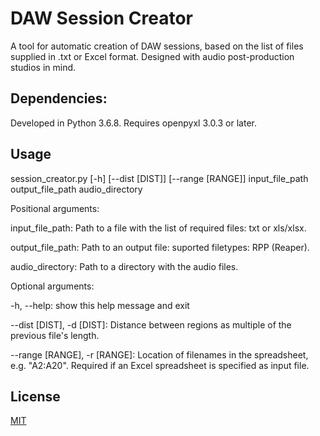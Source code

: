 # DAW Session Creator

A tool for automatic creation of DAW sessions, based on the list of files supplied in .txt or Excel format. Designed with audio post-production studios in mind.

## Dependencies:
Developed in Python 3.6.8.
Requires openpyxl 3.0.3 or later. 

## Usage

session_creator.py [-h] [--dist [DIST]] [--range [RANGE]] input_file_path output_file_path audio_directory



Positional arguments:

  input_file_path:      Path to a file with the list of required files: txt or xls/xlsx.

  output_file_path:      Path to an output file: suported filetypes: RPP
                        (Reaper).

  audio_directory:       Path to a directory with the audio files.

Optional arguments:

  -h, --help:            show this help message and exit

  --dist [DIST], -d [DIST]: Distance between regions as multiple of the previous
                        file's length.

  --range [RANGE], -r [RANGE]: Location of filenames in the spreadsheet, e.g. "A2:A20". Required if an Excel spreadsheet is specified as input file.


## License
[MIT](https://choosealicense.com/licenses/mit/)
